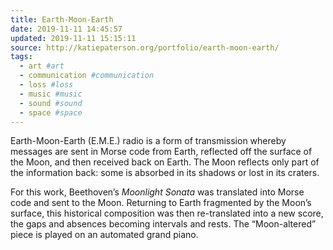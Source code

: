 ```yaml
---
title: Earth-Moon-Earth
date: 2019-11-11 14:45:57
updated: 2019-11-11 15:15:11
source: http://katiepaterson.org/portfolio/earth-moon-earth/
tags:
  - art #art
  - communication #communication
  - loss #loss
  - music #music
  - sound #sound
  - space #space
---
```

Earth-Moon-Earth (E.M.E.) radio is a form of transmission whereby messages are sent in Morse code from Earth, reflected off the surface of the Moon, and then received back on Earth. The Moon reflects only part of the information back: some is absorbed in its shadows or lost in its craters.

For this work, Beethoven’s *Moonlight Sonata* was translated into Morse code and sent to the Moon. Returning to Earth fragmented by the Moon’s surface, this historical composition was then re-translated into a new score, the gaps and absences becoming intervals and rests. The “Moon-altered” piece is played on an automated grand piano.